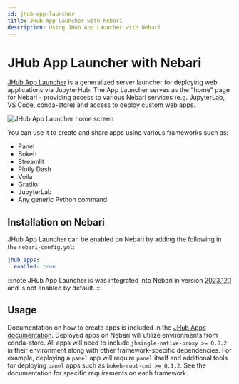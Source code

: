 ```yaml
---
id: jhub-app-launcher
title: JHub App Launcher with Nebari
description: Using JHub App Launcher with Nebari
---
```


# JHub App Launcher with Nebari

[JHub App Launcher](https://jhub-apps.nebari.dev/) is a generalized server launcher
for deploying web applications via JupyterHub. The App Launcher serves as the "home"
page for Nebari - providing access to various Nebari services (e.g. JupyterLab, VS Code, 
conda-store) and access to deploy custom web apps. 

![JHub App Launcher home screen](/img/how-tos/jhub_apps_home.png)

You can use it to create and share apps using various frameworks such as:

- Panel
- Bokeh
- Streamlit
- Plotly Dash
- Voila
- Gradio
- JupyterLab
- Any generic Python command

## Installation on Nebari

JHub App Launcher can be enabled on Nebari by adding the following in the
`nebari-config.yml`:

```yaml
jhub_apps:
  enabled: true
```

:::note
JHub App Launcher is was integrated into Nebari in version
[2023.12.1](https://github.com/nebari-dev/nebari/releases/tag/2023.12.1)
and is not enabled by default.
:::

## Usage

Documentation on how to create apps is included in the 
[JHub Apps documentation](https://jhub-apps.nebari.dev/docs/category/create-apps).
Deployed apps on Nebari will utilize environments from conda-store. All apps 
will need to include `jhsingle-native-proxy >= 0.8.2` in their environment along with 
other framework-specific dependencies. For example, deploying a `panel` app will 
require `panel` itself and additional tools for deploying `panel` apps such as 
`bokeh-root-cmd >= 0.1.2`. See the documentation for specific requirements on 
each framework. 
